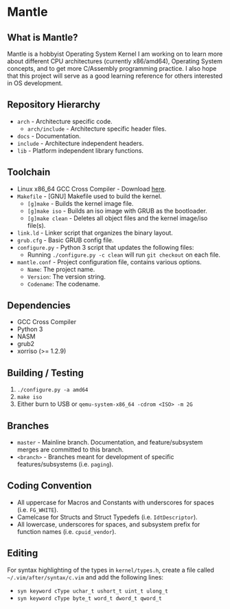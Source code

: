 # Mantle

## What is Mantle?
Mantle is a hobbyist Operating System Kernel I am working on to learn more about different CPU architectures (currently x86/amd64), Operating System concepts, and to get more C/Assembly programming practice.
I also hope that this project will serve as a good learning reference for others interested in OS development.

## Repository Hierarchy
- `arch` - Architecture specific code.
    - `arch/include` - Architecture specific header files.
- `docs` - Documentation.
- `include` - Architecture independent headers.
- `lib` - Platform independent library functions.

## Toolchain
- Linux x86_64 GCC Cross Compiler - Download [here][cross].
- `Makefile` - [GNU] Makefile used to build the kernel.
  - `[g]make` - Builds the kernel image file.
  - `[g]make iso` - Builds an iso image with GRUB as the bootloader.
  - `[g]make clean` - Deletes all object files and the kernel image/iso file(s).
- `link.ld` - Linker script that organizes the binary layout.
- `grub.cfg` - Basic GRUB config file.
- `configure.py` - Python 3 script that updates the following files:
  - Running `./configure.py -c clean` will run `git checkout` on each file.
- `mantle.conf` - Project configuration file, contains various options.
  - `Name`: The project name.
  - `Version`: The version string.
  - `Codename`: The codename.

## Dependencies
- GCC Cross Compiler
- Python 3
- NASM
- grub2
- xorriso (>= 1.2.9)

## Building / Testing
1. `./configure.py -a amd64`
2. `make iso`
3. Either burn to USB or `qemu-system-x86_64 -cdrom <ISO> -m 2G`

## Branches
- `master` - Mainline branch. Documentation, and feature/subsystem merges are committed to this branch.
- `<branch>` - Branches meant for development of specific features/subsystems (i.e. `paging`).

## Coding Convention
- All uppercase for Macros and Constants with underscores for spaces (i.e. `FG_WHITE`).
- Camelcase for Structs and Struct Typedefs (i.e. `IdtDescriptor`).
- All lowercase, underscores for spaces, and subsystem prefix for function names (i.e. `cpuid_vendor`).

## Editing
For syntax highlighting of the types in `kernel/types.h`, create a file called `~/.vim/after/syntax/c.vim` and add the following lines:
- `syn keyword cType uchar_t ushort_t uint_t ulong_t`
- `syn keyword cType byte_t word_t dword_t qword_t`

[cross]: http://newos.org/toolchains/x86_64-elf-5.3.0-Linux-x86_64.tar.xz
